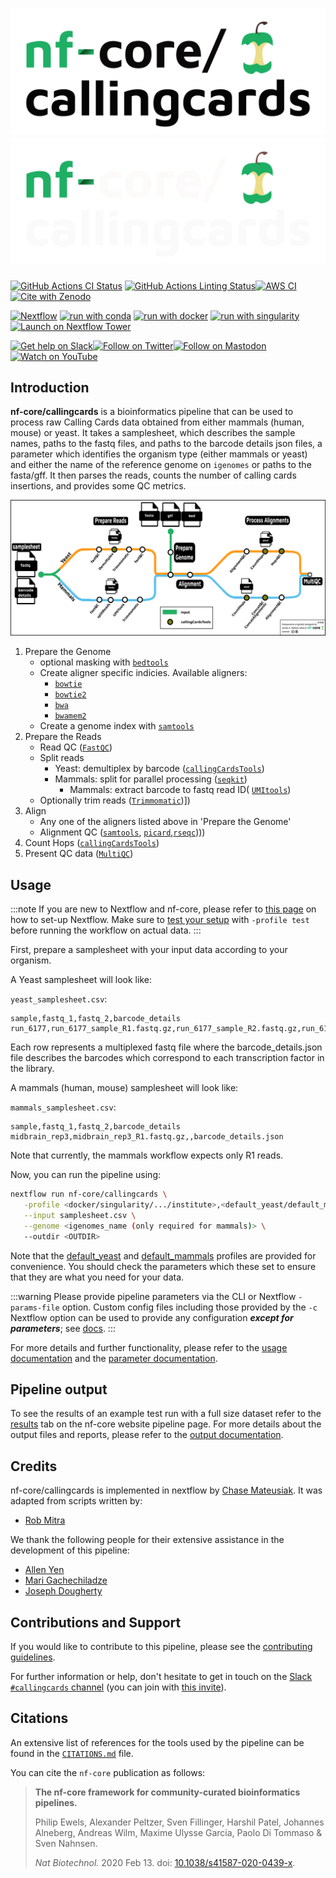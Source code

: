 # ![nf-core/callingcards](docs/images/nf-core-callingcards_logo_light.png#gh-light-mode-only) ![nf-core/callingcards](docs/images/nf-core-callingcards_logo_dark.png#gh-dark-mode-only)

[![GitHub Actions CI Status](https://github.com/nf-core/callingcards/workflows/nf-core%20CI/badge.svg)](https://github.com/nf-core/callingcards/actions?query=workflow%3A%22nf-core+CI%22)
[![GitHub Actions Linting Status](https://github.com/nf-core/callingcards/workflows/nf-core%20linting/badge.svg)](https://github.com/nf-core/callingcards/actions?query=workflow%3A%22nf-core+linting%22)[![AWS CI](https://img.shields.io/badge/CI%20tests-full%20size-FF9900?labelColor=000000&logo=Amazon%20AWS)](https://nf-co.re/callingcards/results)[![Cite with Zenodo](http://img.shields.io/badge/DOI-10.5281/zenodo.XXXXXXX-1073c8?labelColor=000000)](https://doi.org/10.5281/zenodo.XXXXXXX)

[![Nextflow](https://img.shields.io/badge/nextflow%20DSL2-%E2%89%A523.04.0-23aa62.svg)](https://www.nextflow.io/)
[![run with conda](http://img.shields.io/badge/run%20with-conda-3EB049?labelColor=000000&logo=anaconda)](https://docs.conda.io/en/latest/)
[![run with docker](https://img.shields.io/badge/run%20with-docker-0db7ed?labelColor=000000&logo=docker)](https://www.docker.com/)
[![run with singularity](https://img.shields.io/badge/run%20with-singularity-1d355c.svg?labelColor=000000)](https://sylabs.io/docs/)
[![Launch on Nextflow Tower](https://img.shields.io/badge/Launch%20%F0%9F%9A%80-Nextflow%20Tower-%234256e7)](https://tower.nf/launch?pipeline=https://github.com/nf-core/callingcards)

[![Get help on Slack](http://img.shields.io/badge/slack-nf--core%20%23callingcards-4A154B?labelColor=000000&logo=slack)](https://nfcore.slack.com/channels/callingcards)[![Follow on Twitter](http://img.shields.io/badge/twitter-%40nf__core-1DA1F2?labelColor=000000&logo=twitter)](https://twitter.com/nf_core)[![Follow on Mastodon](https://img.shields.io/badge/mastodon-nf__core-6364ff?labelColor=FFFFFF&logo=mastodon)](https://mstdn.science/@nf_core)[![Watch on YouTube](http://img.shields.io/badge/youtube-nf--core-FF0000?labelColor=000000&logo=youtube)](https://www.youtube.com/c/nf-core)

## Introduction

**nf-core/callingcards** is a bioinformatics pipeline that can be used to process raw Calling Cards data obtained from either mammals (human, mouse) or yeast. It takes a samplesheet, which describes the sample names, paths to the fastq files, and paths to the barcode details json files, a parameter which identifies the
organism type (either mammals or yeast) and either the name of the reference genome on `igenomes` or paths to the fasta/gff. It then parses the reads, counts the
number of calling cards insertions, and provides some QC metrics.

![nf-core/rnaseq metro map](docs/images/callingcards_metro_diagram.png)

1. Prepare the Genome
   - optional masking with [`bedtools`](https://bedtools.readthedocs.io/en/latest/)
   - Create aligner specific indicies. Available aligners:
     - [`bowtie`](https://bowtie-bio.sourceforge.net/index.shtml)
     - [`bowtie2`](http://bowtie-bio.sourceforge.net/bowtie2/index.shtml)
     - [`bwa`](http://bio-bwa.sourceforge.net/)
     - [`bwamem2`](https://github.com/bwa-mem2/bwa-mem2)
   - Create a genome index with [`samtools`](http://www.htslib.org/)
2. Prepare the Reads
   - Read QC ([`FastQC`](https://www.bioinformatics.babraham.ac.uk/projects/fastqc/))
   - Split reads
     - Yeast: demultiplex by barcode ([`callingCardsTools`](https://github.com/cmatKhan/callingCardsTools))
     - Mammals: split for parallel processing ([`seqkit`](https://bioinf.shenwei.me/seqkit/))
       - Mammals: extract barcode to fastq read ID( [`UMItools`](https://umi-tools.readthedocs.io/en/latest/QUICK_START.html))
   - Optionally trim reads ([`Trimmomatic`](http://www.usadellab.org/cms/?page=trimmomatic))])
3. Align
   - Any one of the aligners listed above in 'Prepare the Genome'
   - Alignment QC ([`samtools`](http://www.htslib.org/),
     [`picard`](https://broadinstitute.github.io/picard/),[`rseqc`](http://rseqc.sourceforge.net/))))
4. Count Hops ([`callingCardsTools`](https://cmatkhan.github.io/callingCardsTools/))
5. Present QC data ([`MultiQC`](http://multiqc.info/))

## Usage

:::note
If you are new to Nextflow and nf-core, please refer to [this page](https://nf-co.re/docs/usage/installation) on how
to set-up Nextflow. Make sure to [test your setup](https://nf-co.re/docs/usage/introduction#how-to-run-a-pipeline)
with `-profile test` before running the workflow on actual data.
:::

First, prepare a samplesheet with your input data according to your organism.

A Yeast samplesheet will look like:

`yeast_samplesheet.csv`:

```csv
sample,fastq_1,fastq_2,barcode_details
run_6177,run_6177_sample_R1.fastq.gz,run_6177_sample_R2.fastq.gz,run_6177_barcode_details.json
```

Each row represents a multiplexed fastq file where the barcode_details.json file
describes the barcodes which correspond to each transcription factor in the library.

A mammals (human, mouse) samplesheet will look like:

`mammals_samplesheet.csv`:

```csv
sample,fastq_1,fastq_2,barcode_details
midbrain_rep3,midbrain_rep3_R1.fastq.gz,,barcode_details.json
```

Note that currently, the mammals workflow expects only R1 reads.

Now, you can run the pipeline using:

```bash
nextflow run nf-core/callingcards \
   -profile <docker/singularity/.../institute>,<default_yeast/default_mammals> \
   --input samplesheet.csv \
   --genome <igenomes_name (only required for mammals)> \
   --outdir <OUTDIR>
```

Note that the [default_yeast](conf/default_yeast.config) and
[default_mammals](conf/default_mammals.config) profiles are provided for
convenience. You should check the parameters which these set to ensure that
they are what you need for your data.

:::warning
Please provide pipeline parameters via the CLI or Nextflow `-params-file` option. Custom config files including those
provided by the `-c` Nextflow option can be used to provide any configuration _**except for parameters**_;
see [docs](https://nf-co.re/usage/configuration#custom-configuration-files).
:::

For more details and further functionality, please refer to the [usage documentation](https://nf-co.re/callingcards/usage) and the [parameter documentation](https://nf-co.re/callingcards/parameters).

## Pipeline output

To see the results of an example test run with a full size dataset refer to the [results](https://nf-co.re/callingcards/results) tab on the nf-core website pipeline page.
For more details about the output files and reports, please refer to the
[output documentation](https://nf-co.re/callingcards/output).

## Credits

nf-core/callingcards is implemented in nextflow by [Chase Mateusiak](https://orcid.org/0000-0002-2890-4242). It was adapted from scripts written by:

- [Rob Mitra](https://orcid.org/0000-0002-2680-4264)

We thank the following people for their extensive assistance in the development of this pipeline:

- [Allen Yen](https://orcid.org/0000-0002-3984-541X)
- [Mari Gachechiladze](https://dbbs.wustl.edu/people/mari-gachechiladze-mstp-in-phd-training/)
- [Joseph Dougherty](https://orcid.org/0000-0002-6385-3997)

## Contributions and Support

If you would like to contribute to this pipeline, please see the [contributing guidelines](.github/CONTRIBUTING.md).

For further information or help, don't hesitate to get in touch on the [Slack `#callingcards` channel](https://nfcore.slack.com/channels/callingcards) (you can join with [this invite](https://nf-co.re/join/slack)).

## Citations

<!-- TODO nf-core: Add citation for pipeline after first release. Uncomment lines below and update Zenodo doi and badge at the top of this file. -->
<!-- If you use  nf-core/callingcards for your analysis, please cite it using the following doi: [10.5281/zenodo.XXXXXX](https://doi.org/10.5281/zenodo.XXXXXX) -->

An extensive list of references for the tools used by the pipeline can be found in the [`CITATIONS.md`](CITATIONS.md) file.

You can cite the `nf-core` publication as follows:

> **The nf-core framework for community-curated bioinformatics pipelines.**
>
> Philip Ewels, Alexander Peltzer, Sven Fillinger, Harshil Patel, Johannes Alneberg, Andreas Wilm, Maxime Ulysse Garcia, Paolo Di Tommaso & Sven Nahnsen.
>
> _Nat Biotechnol._ 2020 Feb 13. doi: [10.1038/s41587-020-0439-x](https://dx.doi.org/10.1038/s41587-020-0439-x).
